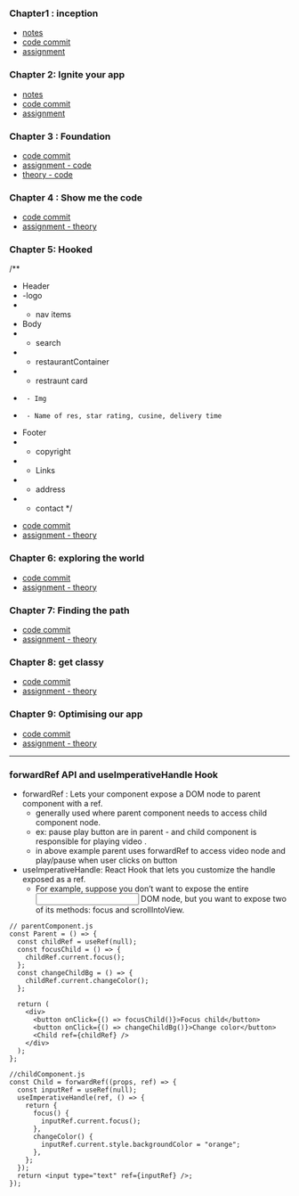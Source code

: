 ### Chapter1 : inception
- [notes](https://github.com/rhythm55/Namaste-react-restart/blob/main/notes/inception.md)
- [code commit](https://github.com/rhythm55/Namaste-react-restart/commit/c7fff483a081eb777b078422d306db1e060abc69)
- [assignment](https://github.com/rhythm55/Namaste-react-restart/blob/main/assignments/chapter-01-inception.md)

### Chapter 2: Ignite your app 
- [notes](https://github.com/rhythm55/Namaste-react-restart/blob/main/notes/ignite-your-app.md)
- [code commit](https://github.com/rhythm55/Namaste-react-restart/commit/8c1637309a09121123d2f2fc7e1c74acc323f7db)
- [assignment](https://github.com/rhythm55/Namaste-react-restart/blob/main/assignments/chapter-02-ingnition.md)

### Chapter 3 : Foundation
- [code commit](https://github.com/rhythm55/Namaste-react-restart/commit/e902c1fa5735e8a089db663eb48f115f208e26d2)
- [assignment - code ](https://github.com/rhythm55/Namaste-react-restart/tree/main/assignments/chapter-03/code)
- [theory - code ](https://github.com/rhythm55/Namaste-react-restart/blob/main/assignments/chapter-03/theory/chapter-03-foundation.md)

### Chapter 4 : Show me the code
- [code commit](https://github.com/rhythm55/Namaste-react-restart/commit/74de9fc293b00cf7a8dc6eb3906b42200d5f29e6)
- [assignment - theory ](https://github.com/rhythm55/Namaste-react-restart/blob/main/assignments/chapter-04/chapter-04.md)

### Chapter 5: Hooked

/**
 * Header
 *  -logo
 *  - nav items
 * Body
 *  - search
 *  - restaurantContainer
 *   - restraunt card
 *      - Img
 *      - Name of res, star rating, cusine, delivery time
 * Footer
 *  - copyright
 *  - Links
 *  - address
 *  - contact
 */

- [code commit](https://github.com/rhythm55/Namaste-react-restart/commit/9ba84e0a5ee499f9087263f6850456fa38dfa499)
- [assignment - theory ](https://github.com/rhythm55/Namaste-react-restart/blob/main/assignments/chapter-05/chapter-05.md)


### Chapter 6: exploring the world

- [code commit](https://github.com/rhythm55/Namaste-react-restart/commit/dea907ec25916258fd886a9bc10c6bfbd8dc1d26)
- [assignment - theory ](https://github.com/rhythm55/Namaste-react-restart/blob/main/assignments/chapter-06.md)

### Chapter 7: Finding the path

- [code commit](https://github.com/rhythm55/Namaste-react-restart/commit/99bc87364b9177faf2046e00b74465407b315150)
- [assignment - theory](https://github.com/rhythm55/Namaste-react-restart/blob/main/assignments/chapter-07.md)


### Chapter 8: get classy

- [code commit](https://github.com/rhythm55/Namaste-react-restart/commit/7f7e4eee498ea11885666fed5c18b9f408a67b09)
- [assignment - theory](https://github.com/rhythm55/Namaste-react-restart/blob/main/assignments/chapter-08.md)

### Chapter 9: Optimising our app
- [code commit](https://github.com/rhythm55/Namaste-react-restart/commit/eff26adfc54dc354708fc1968f6f2a08633dd8a3)
- [assignment - theory](https://github.com/rhythm55/Namaste-react-restart/blob/main/assignments/chapter-09.md)


***

### forwardRef API and useImperativeHandle Hook

- forwardRef : Lets your component expose a DOM node to parent component with a ref.
     - generally used where parent component needs to access child component node.
     - ex: pause play button are in parent - and child component is responsible for playing video .
     - in above example parent uses forwardRef to access video node and play/pause when user clicks on button
- useImperativeHandle: React Hook that lets you customize the handle exposed as a ref.
    - For example, suppose you don’t want to expose the entire <input> DOM node, but you want to expose two of its methods: focus and scrollIntoView.
 
```
// parentComponent.js
const Parent = () => {
  const childRef = useRef(null);
  const focusChild = () => {
    childRef.current.focus();
  };
  const changeChildBg = () => {
    childRef.current.changeColor();
  };

  return (
    <div>
      <button onClick={() => focusChild()}>Focus child</button>
      <button onClick={() => changeChildBg()}>Change color</button>
      <Child ref={childRef} />
    </div>
  );
};
```

```
//childComponent.js
const Child = forwardRef((props, ref) => {
  const inputRef = useRef(null);
  useImperativeHandle(ref, () => {
    return {
      focus() {
        inputRef.current.focus();
      },
      changeColor() {
        inputRef.current.style.backgroundColor = "orange";
      },
    };
  });
  return <input type="text" ref={inputRef} />;
});
```
